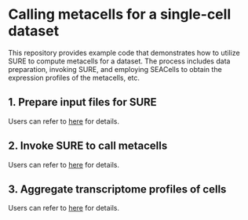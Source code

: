 # Calling metacells for a single-cell dataset
 
This repository provides example code that demonstrates how to utilize SURE to compute metacells for a dataset. The process includes data preparation, invoking SURE, and employing SEACells to obtain the expression profiles of the metacells, etc. 

## 1. Prepare input files for SURE
Users can refer to [here](./prepare_mtx.ipynb) for details.

## 2. Invoke SURE to call metacells
Users can refer to [here](./SURE_train.ipynb) for details.

## 3. Aggregate transcriptome profiles of cells
Users can refer to [here](./metacell_transcriptome.ipynb) for details.


